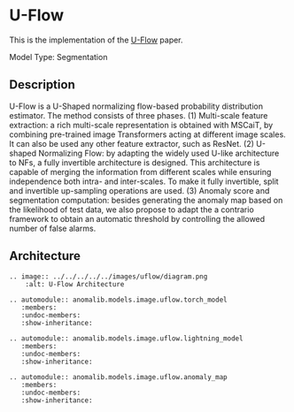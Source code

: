 # U-Flow

This is the implementation of the [U-Flow](https://arxiv.org/abs/2211.12353) paper.

Model Type: Segmentation

## Description

U-Flow is a U-Shaped normalizing flow-based probability distribution estimator.
The method consists of three phases.
(1) Multi-scale feature extraction: a rich multi-scale representation is obtained with MSCaiT, by combining pre-trained image Transformers acting at different image scales. It can also be used any other feature extractor, such as ResNet.
(2) U-shaped Normalizing Flow: by adapting the widely used U-like architecture to NFs, a fully invertible architecture is designed. This architecture is capable of merging the information from different scales while ensuring independence both intra- and inter-scales. To make it fully invertible, split and invertible up-sampling operations are used.
(3) Anomaly score and segmentation computation: besides generating the anomaly map based on the likelihood of test data, we also propose to adapt the a contrario framework to obtain an automatic threshold by controlling the allowed number of false alarms.

## Architecture

```{eval-rst}
.. image:: ../../../../../images/uflow/diagram.png
    :alt: U-Flow Architecture
```

```{eval-rst}
.. automodule:: anomalib.models.image.uflow.torch_model
   :members:
   :undoc-members:
   :show-inheritance:
```

```{eval-rst}
.. automodule:: anomalib.models.image.uflow.lightning_model
   :members:
   :undoc-members:
   :show-inheritance:
```

```{eval-rst}
.. automodule:: anomalib.models.image.uflow.anomaly_map
   :members:
   :undoc-members:
   :show-inheritance:
```
